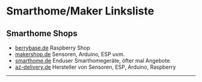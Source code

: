 # Smarthome/Maker Linksliste

## Smarthome Shops

- [berrybase.de][1] Raspberry Shop
- [makershop.de][2] Sensoren, Arduino, ESP uvm. 
- [smarthome.de][3] Enduser Smarthomegeräte, öfter mal Angebote. 
- [az-delivery.de][4] Hersteller von Sensoren, ESP, Arduino, Raspberry
----
[1]: https://berrybase.de
[2]: https://makershop.de
[3]: https://www.smarthome.de
[4]: https://www.az-delivery.de/
